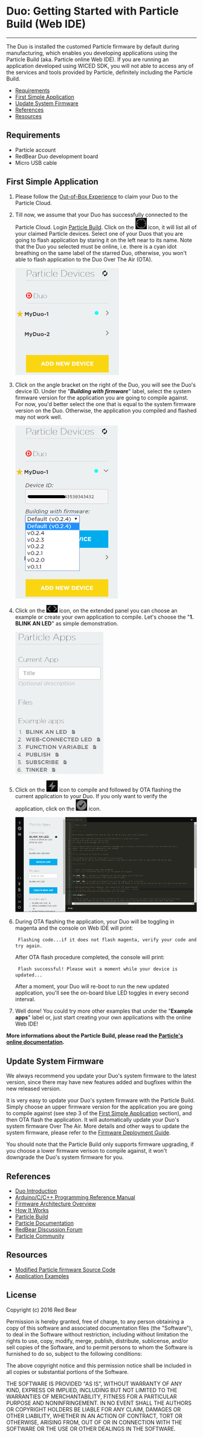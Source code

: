 # Duo: Getting Started with Particle Build (Web IDE)
---

The Duo is installed the customed Particle firmware by default during manufacturing, which enables you developing applications using the Particle Build (aka. Particle online Web IDE). If you are running an application developed using WICED SDK, you will not able to access any of the services and tools provided by Particle, definitely including the Particle Build.

* [Requirements](#requirements)
* [First Simple Application](#first-simple-application)
* [Update System Firmware](#update-system-firmware)
* [References](#references)
* [Resources](#resources)


## <span id="requirements">Requirements</span>

* Particle account
* RedBear Duo development board
* Micro USB cable 


## <span id="first-simple-application">First Simple Application</span>

1. Please follow the [Out-of-Box Experience](out_of_box_experience.md) to claim your Duo to the Particle Cloud.

2. Till now, we assume that your Duo has successfully connected to the Particle Cloud. Login [Particle Build](https://build.particle.io). Click on the ![image](images/Devices.png) icon, it will list all of your claimed Particle devices. Select one of your Duos that you are going to flash application by staring it on the left near to its name. Note that the Duo you selected must be online, i.e. there is a cyan idot breathing on the same label of the starred Duo, otherwise, you won't able to flash application to the Duo Over The Air (OTA).

    ![image](images/Build_Devices.png)

3. Click on the angle bracket on the right of the Duo, you will see the Duo's device ID. Under the "***Building with firmware***" label, select the system firmware version for the application you are going to compile against. For now, you'd better select the one that is equal to the system firmware version on the Duo. Otherwise, the application you compiled and flashed may not work well.

    ![image](images/FW_Version.png)

4. Click on the ![image](images/Code.png) icon, on the extended panel you can choose an example or create your own application to compile. Let's choose the "**1. BLINK AN LED**" as simple demonstration.

    ![image](images/Build_Code_Apps.png) 

5. Click on the ![image](images/FlashBlink.png) icon to compile and followed by OTA flashing the current application to your Duo. If you only want to verify the application, click on the ![image](images/Verify.png) icon.

    ![image](images/Build_Example.png)

6. During OTA flashing the application, your Duo will be toggling in magenta and the console on Web IDE will print:

        Flashing code...if it does not flash magenta, verify your code and try again.

    After OTA flash procedure completed, the console will print:

        Flash successful! Please wait a moment while your device is updated...

    After a moment, your Duo will re-boot to run the new updated application, you'll see the on-board blue LED toggles in every second interval.

7. Well done! You could try more other examples that under the "**Example apps**" label or, just start creating your own applications with the online Web IDE!

**More informations about the Particle Build, please read the [Particle's online documentation](https://docs.particle.io/guide/getting-started/build/photon/).**


## <span id="update-system-firmware">Update System Firmware</span>

We always recommend you update your Duo's system firmware to the latest version, since there may have new features added and bugfixes within the new released version. 

It is very easy to update your Duo's system firmware with the Particle Build. Simply choose an upper firmware version for the application you are going to compile against (see step 3 of the [First Simple Application](#first-simple-application) section), and then OTA flash the application. It will automatically update your Duo's system firmware Over The Air. More details and other ways to update the system firmware, please refer to the [Firmware Deployment Guide](duo_firmware_deployment_guide.md).

You should note that the Particle Build only supports firmware upgrading, if you choose a lower firmware verison to compile against, it won't downgrade  the Duo's system firmware for you.


## <span id="references">References</span>

* [Duo Introduction](duo_introduction.md)
* [Arduino/C/C++ Programming Reference Manual](programming_reference_manual.md)
* [Firmware Architecture Overview](firmware_architecture_overview.md)
* [How It Works](how_it_works.md)
* [Particle Build](https://build.particle.io)
* [Particle Documentation](https://docs.particle.io/guide/getting-started/intro/photon/)
* [RedBear Discussion Forum](http://discuss.redbear.cc/)
* [Particle Community](https://community.particle.io/)


## <span id="resources">Resources</span>

* [Modified Particle firmware Source Code](https://github.com/redbear/firmware)
* [Application Examples](https://github.com/redbear/STM32-Arduino/tree/master/arduino/libraries/RedBear_Duo)


## License

Copyright (c) 2016 Red Bear

Permission is hereby granted, free of charge, to any person obtaining a copy of this software and associated documentation files (the "Software"), to deal in the Software without restriction, including without limitation the rights to use, copy, modify, merge, publish, distribute, sublicense, and/or sell copies of the Software, and to permit persons to whom the Software is furnished to do so, subject to the following conditions:

The above copyright notice and this permission notice shall be included in all copies or substantial portions of the Software.

THE SOFTWARE IS PROVIDED "AS IS", WITHOUT WARRANTY OF ANY KIND, EXPRESS OR IMPLIED, INCLUDING BUT NOT LIMITED TO THE WARRANTIES OF MERCHANTABILITY, FITNESS FOR A PARTICULAR PURPOSE AND NONINFRINGEMENT. IN NO EVENT SHALL THE AUTHORS OR COPYRIGHT HOLDERS BE LIABLE FOR ANY CLAIM, DAMAGES OR OTHER LIABILITY, WHETHER IN AN ACTION OF CONTRACT, TORT OR OTHERWISE, ARISING FROM, OUT OF OR IN CONNECTION WITH THE SOFTWARE OR THE USE OR OTHER DEALINGS IN THE SOFTWARE.